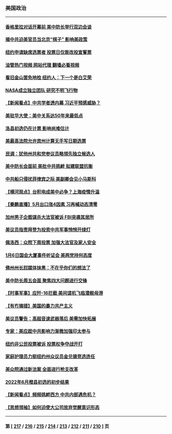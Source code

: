 ### 美国政治
---
#### [香格里拉对话开幕前 美中防长举行双边会谈](../../pages/ncid1078159/n13756513.md?06102045) 
#### [揭中共迫美官员当北京“棋子” 影响美政策](../../pages/ncid1078159/n13756162.md?06102045) 
#### [纽约申请缺席选票者 投票日仅能改投宣誓票](../../pages/ncid1078159/n13756298.md?06102045) 
#### [油管热门视频 网站代理 翻墙必看视频](http://209.222.30.114:81/youtube.html?06102045)
#### [看旧金山罢免地检 纽约人：下一个是白艾荣](../../pages/ncid1078159/n13756296.md?06102045) 
#### [NASA成立独立团队 研究不明飞行物](../../pages/ncid1078159/n13756316.md?06102045) 
#### [【新闻看点】中共学者透内幕 习近平预感威胁？](../../pages/ncid1078159/n13755958.md?06102045) 
#### [美驻华大使：美中关系达50年来最低点](../../pages/ncid1078159/n13756184.md?06102045) 
#### [洛县初选仍在计票 影响尚难估计](../../pages/ncid1078159/n13756209.md?06102045) 
#### [美最高法院允许宾州计算无手写日期选票](../../pages/ncid1078159/n13756225.md?06102045) 
#### [民调：犹他州共和党参议员略领先独立候选人](../../pages/ncid1078159/n13756103.md?06102045) 
#### [美中防长会面前 美批中共挑衅 拟建联盟抗衡](../../pages/ncid1078159/n13755925.md?06102045) 
#### [中共船只侵扰菲律宾之际 美副卿会见小马斯科](../../pages/ncid1078159/n13755986.md?06102045) 
#### [【横河观点】台积电成美中必争？上海疫情升温](../../pages/ncid1078159/n13756147.md?06102045) 
#### [【秦鹏直播】5月出口涨4因素 习再喊动态清零](../../pages/ncid1078159/n13756107.md?06102045) 
#### [加州男子企图谋杀大法官被诉 FBI突袭其居所](../../pages/ncid1078159/n13756052.md?06102045) 
#### [美议员指责拜登为投资中共军事悄悄开绿灯](../../pages/ncid1078159/n13756097.md?06102045) 
#### [佩洛西：众院下周投票 加强大法官及家人安全](../../pages/ncid1078159/n13756009.md?06102045) 
#### [1月6日国会大厦事件听证会 美两党持何态度](../../pages/ncid1078159/n13755913.md?06102045) 
#### [佛州州长怼媒体抹黑：不在乎你们的想法了](../../pages/ncid1078159/n13755901.md?06102045) 
#### [美中防长周五会面 聚焦四大问题进行交锋](../../pages/ncid1078159/n13755758.md?06102045) 
#### [【时事军事】应歼-16拦截 美间谍机飞临潜舰母港](../../pages/ncid1078159/n13755530.md?06102045) 
#### [【有冇搞错】美国的暴力共产主义](../../pages/ncid1078159/n13755507.md?06102045) 
#### [美议员警告：高超音速武器落后 美需加快拓展](../../pages/ncid1078159/n13755647.md?06102045) 
#### [专家：美应趁中共影响力渐微加强印太参与](../../pages/ncid1078159/n13755516.md?06102045) 
#### [纽约非公民投票被诉 投票权争夺战开打](../../pages/ncid1078159/n13755486.md?06102045) 
#### [家庭护理员力挺纽约州众议员金兑锡竞选连任](../../pages/ncid1078159/n13755464.md?06102045) 
#### [美众院通过新法案 全面进行枪支改革](../../pages/ncid1078159/n13755378.md?06102045) 
#### [2022年6月橙县初选的初步结果](../../pages/ncid1078159/n13755426.md?06102045) 
#### [【新闻看点】频频挑衅西方 中共内部遇危机？](../../pages/ncid1078159/n13755017.md?06102045) 
#### [【思想领袖】如何迫使大公司放弃觉醒意识形态](../../pages/ncid1078159/n13723724.md?06102045) 

---
#### 第 [ [217](./217.md?06102045) / [216](./216.md?06102045) / [215](./215.md?06102045) / [214](./214.md?06102045) / [213](./213.md?06102045) / [212](./212.md?06102045) / [211](./211.md?06102045) / [210](./210.md?06102045) ] 页
